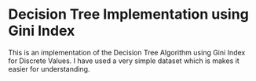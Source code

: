 # Decision Tree Implementation using Gini Index

This is an implementation of the Decision Tree Algorithm using Gini Index for Discrete Values.
I have used a very simple dataset which is makes it easier for understanding.

